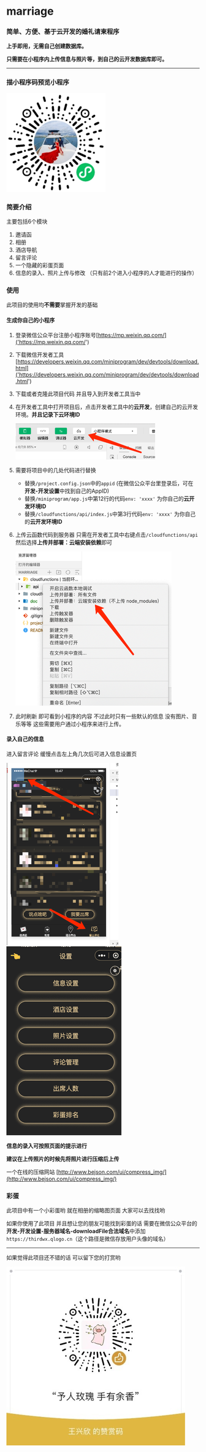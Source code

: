 # marriage

### 简单、方便、基于云开发的婚礼请柬程序

**上手即用，无需自己创建数据库。**

**只需要在小程序内上传信息与照片等，到自己的云开发数据库即可。**

---

### 描小程序码预览小程序

![小程序码](./doc/img/code.jpg "小程序码")



### 简要介绍

主要包括6个模块

1. 邀请函
2. 相册
3. 酒店导航
4. 留言评论
5. 一个隐藏的彩蛋页面
6. 信息的录入、照片上传与修改 （只有前2个进入小程序的人才能进行的操作）



### 使用

此项目的使用均**不需要**掌握开发的基础


#### 生成你自己的小程序 

1. 登录微信公众平台注册小程序账号[https://mp.weixin.qq.com/]('https://mp.weixin.qq.com/')

2. 下载微信开发者工具 [https://developers.weixin.qq.com/miniprogram/dev/devtools/download.html]('https://developers.weixin.qq.com/miniprogram/dev/devtools/download.html')

3. 下载或者克隆此项目代码 并且导入到开发者工具当中

4. 在开发者工具中打开项目后，点击开发者工具中的**云开发**，创建自己的云开发环境。**并且记录下云环境ID**

   ![云开发](./doc/img/img-1.png "云开发")

5. 需要将项目中的几处代码进行替换

   - 替换`/project.config.json`中的`appid` (在微信公众平台里登录后，可在 **开发-开发设置**中找到自己的AppID)
   - 替换`/miniprogram/app.js`中第12行的代码`env: 'xxxx'` 为你自己的**云开发环境ID**
   - 替换`/cloudfunctions/api/index.js`中第3行代码`env: 'xxxx'` 为你自己的**云开发环境ID**

6. 上传云函数代码到服务器 只需在开发者工具中右键点击`/cloudfunctions/api` 然后选择**上传并部署：云端安装依赖**即可

   ![上传](./doc/img/img-2.png '上传')

7. 此时刷新  即可看到小程序的内容  不过此时只有一些默认的信息  没有图片、音乐等等 这些需要用户通过小程序来进行上传。



#### 录入自己的信息 

进入留言评论 缓慢点击左上角几次后可进入信息设置页

<img src="./doc/img/info-1.png" alt="信息设置" />

<img src="./doc/img/info-2.png" alt="信息设置"/>



**信息的录入可按照页面的提示进行**

**建议在上传照片的时候先将照片进行压缩后上传**

一个在线的压缩网站 [http://www.bejson.com/ui/compress_img/](http://www.bejson.com/ui/compress_img/)



### 彩蛋

此项目中有一个小彩蛋哟 就在相册的缩略图页面  大家可以去找找哟



如果你使用了此项目  并且想让您的朋友可能找到彩蛋的话  需要在微信公众平台的 **开发-开发设置-服务器域名-downloadFile合法域名**中添加` https://thirdwx.qlogo.cn`（这个路径是微信存放用户头像的域名）



---

如果觉得此项目还不错的话 可以留下您的打赏哟

<img src="./doc/img/reward.jpg" alt="打赏码"/>


